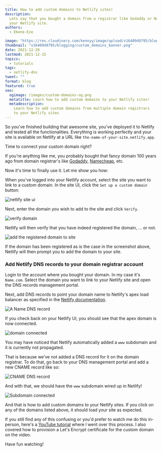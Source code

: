 ```yaml
---
title: How to add custom domains to Netlify sites!
description:
  Lets say that you bought a domain from a registrar like Godaddy or Namecheap. Then you build your site and deploy it on Netlify. Now, learn how to add your domain from the registry platform to
  your Netlify site.
authors:
  - Ekene-Eze

image: "https://res.cloudinary.com/kennyy/image/upload/v1640949795/blogging/custom_domains_banner.png"
thumbnail: "v1640949795/blogging/custom_domains_banner.png"
date: 2021-12-20
lastmod: 2021-12-15
topics:
  - tutorials
tags:
  - netlify-dns
tweet: ""
format: blog
featured: true
seo:
  ogimage: /images/custom-domains-og.png
  metatitle: Learn how to add custom domains to your Netlify sites!
  metadescription:
    Learn how to add custom domains from multiple domain registrars
    to your Netlify sites
---
```


So you've finished building that awesome site, you've deployed it to Netlify and tested all the functionalities. Everything is working perfectly and your site is available on Netlify at a URL like `the-name-of-your-site.netlify.app`.

Time to connect your custom domain right?

If you're anything like me, you probably bought that fancy domain 100 years ago from domain registrar's like [Godaddy](https://www.domain.com/), [Namecheap](https://www.namecheap.com/), etc.

Now it's time to finally use it. Let me show you how:

When you've logged into your Netlify account, select the site you want to link to a custom domain. In the site UI, click the `Set up a custom domain` button:

![netlify site ui](https://res.cloudinary.com/netlify/image/upload/v1638201900/blog/site%20ui.png)

Next, enter the domain you wish to add to the site and click `Verify`.

![verify domain](https://res.cloudinary.com/netlify/image/upload/v1638287617/blog/verify.png)

Netlify will then verify that you have indeed registered the domain, ... or not.

![add the registered domain to site](https://res.cloudinary.com/netlify/image/upload/v1638287637/blog/add%20domain.png)

If the domain has been registered as is the case in the screenshot above, Netlify will then prompt you to add the domain to your site.

### Add Netlify DNS records to your domain registrar account

Login to the account where you bought your domain. In my case it's `Name.com`. Select the domain you want to link to your Netlify site and open the DNS records management portal.

Next, add DNS records to point your domain name to Netlify's apex load balancer as specified in the [Netlify documentation](https://docs.netlify.com/domains-https/custom-domains/configure-external-dns/).

![A Name DNS record](https://res.cloudinary.com/netlify/image/upload/v1638289662/blog/ANAME.png)

If you check back on your Netlify UI, you should see that the apex domain is now connected.

![domain connected](https://res.cloudinary.com/netlify/image/upload/v1638289831/blog/domain%20connected.png)

You may have noticed that Netlify automatically added a `www` subdomain and it is currently not propagated.

That is because we've not added a DNS record for it on the domain registrar. To do that, go back to your DNS management portal and add a new CNAME record like so:

![CNAME DNS record](https://res.cloudinary.com/netlify/image/upload/v1638289662/blog/CNAME.png)

And with that, we should have the `www` subdomain wired up in Netlify!

![Subdomain connected](https://res.cloudinary.com/netlify/image/upload/v1638290439/blog/subdomain%20connected.png)

And that is how to add custom domains to your Netlify sites. If you click on any of the domains listed above, it should load your site as expected.

If you still find any of this confusing or you'd prefer to watch me do this in-person, here's a [YouTube tutorial](https://youtu.be/kIdJi8NBvgY) where I went over this process. I also covered how to provision a Let's Encrypt certificate for the custom domain on the video.

Have fun watching!
